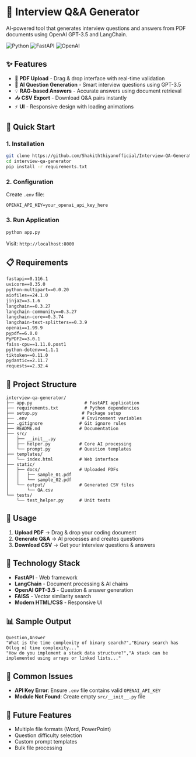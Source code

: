 # 🎯 Interview Q&A Generator

AI-powered tool that generates interview questions and answers from PDF documents using OpenAI GPT-3.5 and LangChain.

![Python](https://img.shields.io/badge/Python-3.8+-blue.svg) ![FastAPI](https://img.shields.io/badge/FastAPI-Latest-green.svg) ![OpenAI](https://img.shields.io/badge/OpenAI-GPT--3.5-red.svg)

## ✨ Features

- 📄 **PDF Upload** - Drag & drop interface with real-time validation
- 🤖 **AI Question Generation** - Smart interview questions using GPT-3.5
- 💡 **RAG-based Answers** - Accurate answers using document retrieval
- 📥 **CSV Export** - Download Q&A pairs instantly
- ⚡ **UI** - Responsive design with loading animations

## 🚀 Quick Start

### 1. Installation
```bash
git clone https://github.com/Shakiththiyanofficial/Interview-QA-Generator.git
cd interview-qa-generator
pip install -r requirements.txt
```

### 2. Configuration
Create `.env` file:
```env
OPENAI_API_KEY=your_openai_api_key_here
```

### 3. Run Application
```bash
python app.py
```
Visit: `http://localhost:8000`

## 📋 Requirements

```txt
fastapi==0.116.1
uvicorn==0.35.0
python-multipart==0.0.20
aiofiles==24.1.0
jinja2==3.1.6
langchain==0.3.27
langchain-community==0.3.27
langchain-core==0.3.74
langchain-text-splitters==0.3.9
openai==1.99.9
pypdf==6.0.0
PyPDF2==3.0.1
faiss-cpu==1.11.0.post1
python-dotenv==1.1.1
tiktoken==0.11.0
pydantic==2.11.7
requests==2.32.4
```

## 📁 Project Structure

```
interview-qa-generator/
├── app.py                    # FastAPI application
├── requirements.txt          # Python dependencies
├── setup.py                 # Package setup
├── .env                     # Environment variables
├── .gitignore              # Git ignore rules
├── README.md               # Documentation
├── src/
│   ├── __init__.py
│   ├── helper.py           # Core AI processing
│   └── prompt.py           # Question templates
├── templates/
│   └── index.html          # Web interface
├── static/
│   ├── docs/               # Uploaded PDFs
│   │   ├── sample_01.pdf
│   │   └── sample_02.pdf
│   └── output/             # Generated CSV files
│       └── QA.csv
└── tests/
    └── test_helper.py      # Unit tests
```

## 🔧 Usage

1. **Upload PDF** → Drag & drop your coding document
2. **Generate Q&A** → AI processes and creates questions
3. **Download CSV** → Get your interview questions & answers

## 🤖 Technology Stack

- **FastAPI** - Web framework
- **LangChain** - Document processing & AI chains
- **OpenAI GPT-3.5** - Question & answer generation
- **FAISS** - Vector similarity search
- **Modern HTML/CSS** - Responsive UI

## 📊 Sample Output

```csv
Question,Answer
"What is the time complexity of binary search?","Binary search has O(log n) time complexity..."
"How do you implement a stack data structure?","A stack can be implemented using arrays or linked lists..."
```

## 🐛 Common Issues

- **API Key Error**: Ensure `.env` file contains valid `OPENAI_API_KEY`
- **Module Not Found**: Create empty `src/__init__.py` file

## 🚀 Future Features

- Multiple file formats (Word, PowerPoint)
- Question difficulty selection
- Custom prompt templates
- Bulk file processing



